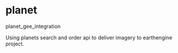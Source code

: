 # planet
planet_gee_integration

Using planets search and order api to deliver imagery to earthengine project.
